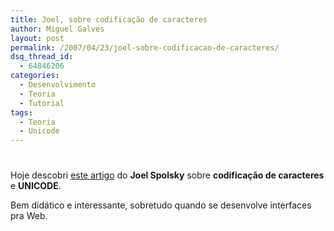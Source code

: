 ```yaml
---
title: Joel, sobre codificação de caracteres
author: Miguel Galves
layout: post
permalink: /2007/04/23/joel-sobre-codificacao-de-caracteres/
dsq_thread_id:
  - 64846206
categories:
  - Desenvolvimento
  - Teoria
  - Tutorial
tags:
  - Teoria
  - Unicode
---
```

# 

Hoje descobri [este artigo][1] do **Joel Spolsky** sobre **codificação de caracteres** e **UNICODE**.

 [1]: http://www.joelonsoftware.com/articles/Unicode.html

Bem didático e interessante, sobretudo quando se desenvolve interfaces pra Web.